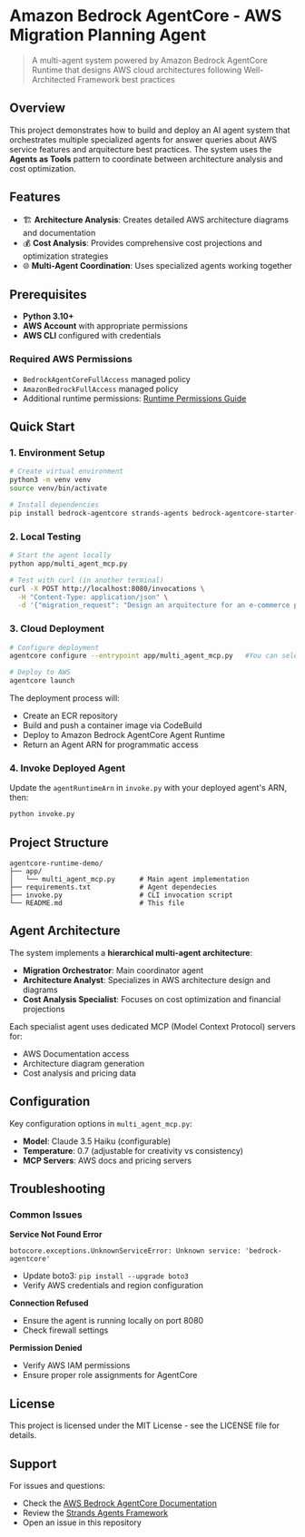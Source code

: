 # Amazon Bedrock AgentCore - AWS Migration Planning Agent

> A multi-agent system powered by Amazon Bedrock AgentCore Runtime that designs AWS cloud architectures following Well-Architected Framework best practices

## Overview

This project demonstrates how to build and deploy an AI agent system that orchestrates multiple specialized agents for answer queries about AWS service features and arquitecture best practices. The system uses the **Agents as Tools** pattern to coordinate between architecture analysis and cost optimization.

## Features

- 🏗️ **Architecture Analysis**: Creates detailed AWS architecture diagrams and documentation
- 💰 **Cost Analysis**: Provides comprehensive cost projections and optimization strategies 
- 🌐 **Multi-Agent Coordination**: Uses specialized agents working together

## Prerequisites

- **Python 3.10+**
- **AWS Account** with appropriate permissions
- **AWS CLI** configured with credentials

### Required AWS Permissions

- `BedrockAgentCoreFullAccess` managed policy
- `AmazonBedrockFullAccess` managed policy
- Additional runtime permissions: [Runtime Permissions Guide](https://github.com/aws/bedrock-agentcore-starter-toolkit/blob/main/documentation/docs/user-guide/runtime/permissions.md#developercaller-permissions)

## Quick Start

### 1. Environment Setup

```bash
# Create virtual environment
python3 -m venv venv
source venv/bin/activate

# Install dependencies
pip install bedrock-agentcore strands-agents bedrock-agentcore-starter-toolkit streamlit
```

### 2. Local Testing

```bash
# Start the agent locally
python app/multi_agent_mcp.py

# Test with curl (in another terminal)
curl -X POST http://localhost:8080/invocations \
  -H "Content-Type: application/json" \
  -d '{"migration_request": "Design an arquitecture for an e-commerce platform with 1M daily users"}'
```

### 3. Cloud Deployment

```bash
# Configure deployment
agentcore configure --entrypoint app/multi_agent_mcp.py   #You can select the defaults

# Deploy to AWS
agentcore launch
```

The deployment process will:
- Create an ECR repository
- Build and push a container image via CodeBuild
- Deploy to Amazon Bedrock AgentCore Agent Runtime
- Return an Agent ARN for programmatic access

### 4. Invoke Deployed Agent

Update the `agentRuntimeArn` in `invoke.py` with your deployed agent's ARN, then:

```bash
python invoke.py
```

## Project Structure

```
agentcore-runtime-demo/
├── app/
│   └── multi_agent_mcp.py      # Main agent implementation
├── requirements.txt            # Agent dependecies
├── invoke.py                   # CLI invocation script
└── README.md                   # This file
```

## Agent Architecture

The system implements a **hierarchical multi-agent architecture**:

- **Migration Orchestrator**: Main coordinator agent
- **Architecture Analyst**: Specializes in AWS architecture design and diagrams
- **Cost Analysis Specialist**: Focuses on cost optimization and financial projections

Each specialist agent uses dedicated MCP (Model Context Protocol) servers for:
- AWS Documentation access
- Architecture diagram generation
- Cost analysis and pricing data

## Configuration

Key configuration options in `multi_agent_mcp.py`:

- **Model**: Claude 3.5 Haiku (configurable)
- **Temperature**: 0.7 (adjustable for creativity vs consistency)
- **MCP Servers**: AWS docs and pricing servers

## Troubleshooting

### Common Issues

**Service Not Found Error**
```
botocore.exceptions.UnknownServiceError: Unknown service: 'bedrock-agentcore'
```
- Update boto3: `pip install --upgrade boto3`
- Verify AWS credentials and region configuration

**Connection Refused**
- Ensure the agent is running locally on port 8080
- Check firewall settings

**Permission Denied**
- Verify AWS IAM permissions
- Ensure proper role assignments for AgentCore

## License

This project is licensed under the MIT License - see the LICENSE file for details.

## Support

For issues and questions:
- Check the [AWS Bedrock AgentCore Documentation](https://docs.aws.amazon.com/bedrock/)
- Review the [Strands Agents Framework](https://github.com/awslabs/strands-agents)
- Open an issue in this repository